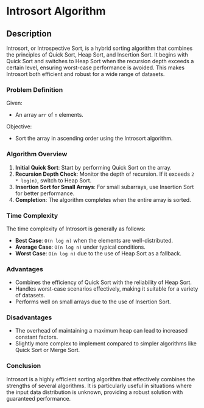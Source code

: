 # Introsort Algorithm

## Description

Introsort, or Introspective Sort, is a hybrid sorting algorithm that combines the principles of Quick Sort, Heap Sort, and Insertion Sort. It begins with Quick Sort and switches to Heap Sort when the recursion depth exceeds a certain level, ensuring worst-case performance is avoided. This makes Introsort both efficient and robust for a wide range of datasets.

### Problem Definition

Given:
- An array `arr` of `n` elements.

Objective:
- Sort the array in ascending order using the Introsort algorithm.

### Algorithm Overview

1. **Initial Quick Sort**: Start by performing Quick Sort on the array.
2. **Recursion Depth Check**: Monitor the depth of recursion. If it exceeds `2 * log(n)`, switch to Heap Sort.
3. **Insertion Sort for Small Arrays**: For small subarrays, use Insertion Sort for better performance.
4. **Completion**: The algorithm completes when the entire array is sorted.

### Time Complexity

The time complexity of Introsort is generally as follows:

- **Best Case**: `O(n log n)` when the elements are well-distributed.
- **Average Case**: `O(n log n)` under typical conditions.
- **Worst Case**: `O(n log n)` due to the use of Heap Sort as a fallback.

### Advantages

- Combines the efficiency of Quick Sort with the reliability of Heap Sort.
- Handles worst-case scenarios effectively, making it suitable for a variety of datasets.
- Performs well on small arrays due to the use of Insertion Sort.

### Disadvantages

- The overhead of maintaining a maximum heap can lead to increased constant factors.
- Slightly more complex to implement compared to simpler algorithms like Quick Sort or Merge Sort.

### Conclusion

Introsort is a highly efficient sorting algorithm that effectively combines the strengths of several algorithms. It is particularly useful in situations where the input data distribution is unknown, providing a robust solution with guaranteed performance.
